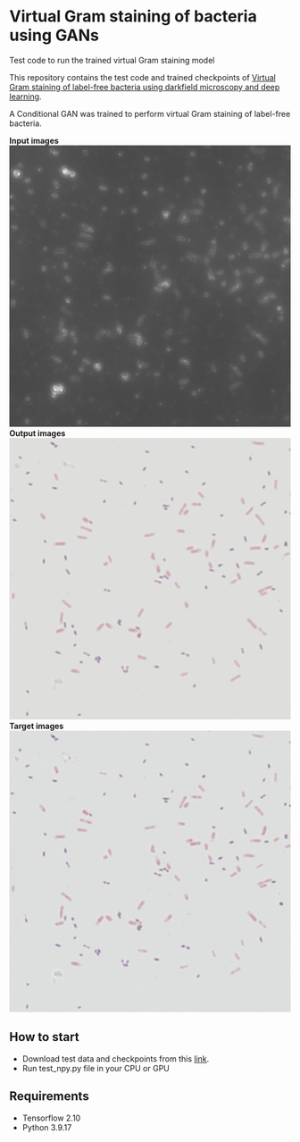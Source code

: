 # Virtual Gram staining of bacteria using GANs
 Test code to run the trained virtual Gram staining model


This repository contains the test code and trained checkpoints of [Virtual Gram staining of label-free bacteria using darkfield microscopy and deep learning](https://arxiv.org/abs/2407.12337).

A Conditional GAN was trained to perform virtual Gram staining of label-free bacteria.

**Input images**
![img](exp_1/test_images/2_22_inp_df_0min1plus1_2.jpg)
**Output images**
![img](exp_1/test_images/2_22_out.jpg)
**Target images**
![img](exp_1/test_images/2_22_tar.jpg)

## How to start
* Download test data and checkpoints from this [link](https://drive.google.com/drive/folders/1f9eNcxyflmZJ7G47pdd6KyEzRdBxuTiU?usp=drive_link).
* Run test_npy.py file in your CPU or GPU

## Requirements
* Tensorflow 2.10
* Python 3.9.17